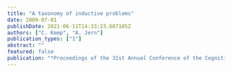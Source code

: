 ```yaml
---
title: "A taxonomy of inductive problems"
date: 2009-07-01
publishDate: 2021-06-11T14:33:23.687105Z
authors: ["C. Kemp", "A. Jern"]
publication_types: ["1"]
abstract: ""
featured: false
publication: "*Proceedings of the 31st Annual Conference of the Cognitive Science Society*"
---
```


